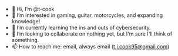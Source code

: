 - 👋 Hi, I’m @t-cook
- 👀 I’m interested in gaming, guitar, motorcycles, and expanding knowledge!
- 🌱 I’m currently learning the ins and outs of cybersecurity.
- 💞️ I’m looking to collaborate on nothing yet, but I'm sure I'll think of something.
- 📫 How to reach me: email, always email (t.j.cook95@gmail.com)

<!---
t-cook/t-cook is a ✨ special ✨ repository because its `README.md` (this file) appears on your GitHub profile.
You can click the Preview link to take a look at your changes.
--->
